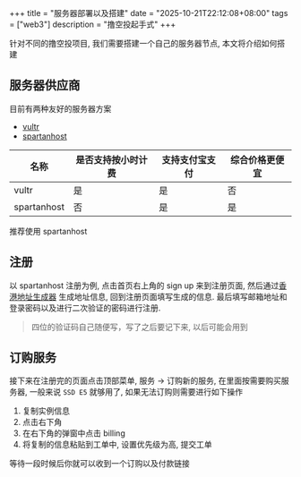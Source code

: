 +++
title = "服务器部署以及搭建"
date = "2025-10-21T22:12:08+08:00"
tags = ["web3"]
description = "撸空投起手式"
+++

针对不同的撸空投项目, 我们需要搭建一个自己的服务器节点, 本文将介绍如何搭建

## 服务器供应商

目前有两种友好的服务器方案

- [vultr](https://www.vultr.com/)
- [spartanhost](https://spartanhost.org/)

| 名称        | 是否支持按小时计费 | 支持支付宝支付 | 综合价格更便宜 |
| ----------- | ------------------ | -------------- | -------------- |
| vultr       | 是                 | 是             | 否             |
| spartanhost | 否                 | 是             | 是             |

推荐使用 spartanhost

## 注册

以 spartanhost 注册为例, 点击首页右上角的 sign up 来到注册页面, 然后通过[香港地址生成器](https://www.meiguodizhi.com/hk-address) 生成地址信息, 回到注册页面填写生成的信息. 最后填写邮箱地址和登录密码以及进行二次验证的密码进行注册.

> 四位的验证码自己随便写，写了之后要记下来, 以后可能会用到

## 订购服务

接下来在注册完的页面点击顶部菜单, 服务 -> 订购新的服务, 在里面按需要购买服务器, 一般来说 `SSD E5` 就够用了, 如果无法订购则需要进行如下操作

1. 复制实例信息
2. 点击右下角
3. 在右下角的弹窗中点击 billing
4. 将复制的信息粘贴到工单中, 设置优先级为高, 提交工单

等待一段时候后你就可以收到一个订购以及付款链接
